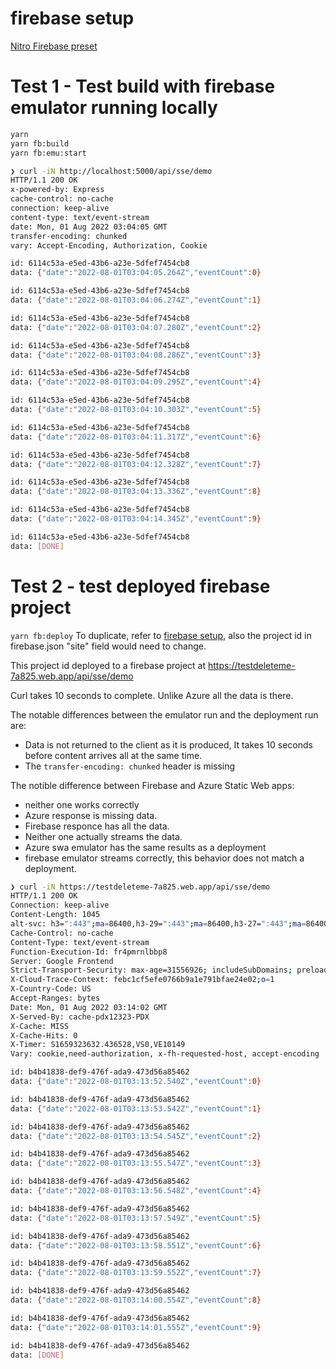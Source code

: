 
# firebase setup

[Nitro Firebase preset](https://nitro.unjs.io/deploy/providers/firebase.html)


# Test 1 - Test build with firebase emulator running locally 

``` sh
yarn
yarn fb:build
yarn fb:emu:start
```

``` bash
❯ curl -iN http://localhost:5000/api/sse/demo
HTTP/1.1 200 OK
x-powered-by: Express
cache-control: no-cache
connection: keep-alive
content-type: text/event-stream
date: Mon, 01 Aug 2022 03:04:05 GMT
transfer-encoding: chunked
vary: Accept-Encoding, Authorization, Cookie

id: 6114c53a-e5ed-43b6-a23e-5dfef7454cb8
data: {"date":"2022-08-01T03:04:05.264Z","eventCount":0}

id: 6114c53a-e5ed-43b6-a23e-5dfef7454cb8
data: {"date":"2022-08-01T03:04:06.274Z","eventCount":1}

id: 6114c53a-e5ed-43b6-a23e-5dfef7454cb8
data: {"date":"2022-08-01T03:04:07.280Z","eventCount":2}

id: 6114c53a-e5ed-43b6-a23e-5dfef7454cb8
data: {"date":"2022-08-01T03:04:08.286Z","eventCount":3}

id: 6114c53a-e5ed-43b6-a23e-5dfef7454cb8
data: {"date":"2022-08-01T03:04:09.295Z","eventCount":4}

id: 6114c53a-e5ed-43b6-a23e-5dfef7454cb8
data: {"date":"2022-08-01T03:04:10.303Z","eventCount":5}

id: 6114c53a-e5ed-43b6-a23e-5dfef7454cb8
data: {"date":"2022-08-01T03:04:11.317Z","eventCount":6}

id: 6114c53a-e5ed-43b6-a23e-5dfef7454cb8
data: {"date":"2022-08-01T03:04:12.328Z","eventCount":7}

id: 6114c53a-e5ed-43b6-a23e-5dfef7454cb8
data: {"date":"2022-08-01T03:04:13.336Z","eventCount":8}

id: 6114c53a-e5ed-43b6-a23e-5dfef7454cb8
data: {"date":"2022-08-01T03:04:14.345Z","eventCount":9}

id: 6114c53a-e5ed-43b6-a23e-5dfef7454cb8
data: [DONE]
```

# Test 2 - test deployed firebase project

`yarn fb:deploy` To duplicate, refer to [firebase setup](#firebase-setup), also the project id in firebase.json "site" field would need to change.

This project id deployed to a firebase project at https://testdeleteme-7a825.web.app/api/sse/demo

Curl takes 10 seconds to complete. Unlike Azure all the data is there.

The notable differences between the emulator run and the deployment run are:

 - Data is not returned to the client as it is produced, It takes 10 seconds before content arrives all at the same time.
 -  The `transfer-encoding: chunked` header is missing

The notible difference between Firebase and Azure Static Web apps:

 - neither one works correctly
 - Azure response is missing data.
 - Firebase responce has all the data.
 - Neither one actually streams the data.
 - Azure swa emulator has the same results as a deployment
 - firebase emulator streams correctly, this behavior does not match a deployment.

``` bash
❯ curl -iN https://testdeleteme-7a825.web.app/api/sse/demo
HTTP/1.1 200 OK
Connection: keep-alive
Content-Length: 1045
alt-svc: h3=":443";ma=86400,h3-29=":443";ma=86400,h3-27=":443";ma=86400
Cache-Control: no-cache
Content-Type: text/event-stream
Function-Execution-Id: fr4pmrnlbbp8
Server: Google Frontend
Strict-Transport-Security: max-age=31556926; includeSubDomains; preload
X-Cloud-Trace-Context: febc1cf5efe0766b9a1e791bfae24e02;o=1
X-Country-Code: US
Accept-Ranges: bytes
Date: Mon, 01 Aug 2022 03:14:02 GMT
X-Served-By: cache-pdx12323-PDX
X-Cache: MISS
X-Cache-Hits: 0
X-Timer: S1659323632.436528,VS0,VE10149
Vary: cookie,need-authorization, x-fh-requested-host, accept-encoding

id: b4b41838-def9-476f-ada9-473d56a85462
data: {"date":"2022-08-01T03:13:52.540Z","eventCount":0}

id: b4b41838-def9-476f-ada9-473d56a85462
data: {"date":"2022-08-01T03:13:53.542Z","eventCount":1}

id: b4b41838-def9-476f-ada9-473d56a85462
data: {"date":"2022-08-01T03:13:54.545Z","eventCount":2}

id: b4b41838-def9-476f-ada9-473d56a85462
data: {"date":"2022-08-01T03:13:55.547Z","eventCount":3}

id: b4b41838-def9-476f-ada9-473d56a85462
data: {"date":"2022-08-01T03:13:56.548Z","eventCount":4}

id: b4b41838-def9-476f-ada9-473d56a85462
data: {"date":"2022-08-01T03:13:57.549Z","eventCount":5}

id: b4b41838-def9-476f-ada9-473d56a85462
data: {"date":"2022-08-01T03:13:58.551Z","eventCount":6}

id: b4b41838-def9-476f-ada9-473d56a85462
data: {"date":"2022-08-01T03:13:59.552Z","eventCount":7}

id: b4b41838-def9-476f-ada9-473d56a85462
data: {"date":"2022-08-01T03:14:00.554Z","eventCount":8}

id: b4b41838-def9-476f-ada9-473d56a85462
data: {"date":"2022-08-01T03:14:01.555Z","eventCount":9}

id: b4b41838-def9-476f-ada9-473d56a85462
data: [DONE]
```